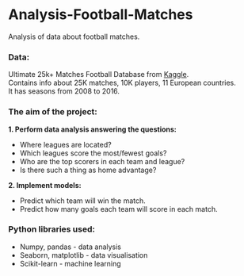# Analysis-Football-Matches
Analysis of data about football matches.

### Data:
Ultimate 25k+ Matches Football Database from <a href='https://www.kaggle.com/datasets/prajitdatta/ultimate-25k-matches-football-database-european'>Kaggle</a>. <br>
Contains info about 25K matches, 10K players, 11 European countries.<br>
It has seasons from 2008 to 2016.

### The aim of the project:
<b> 1. Perform data analysis answering the questions: </b>
* Where leagues are located?
* Which leagues score the most/fewest goals?
* Who are the top scorers in each team and league?
* Is there such a thing as home advantage?

<b> 2. Implement models: </b>
* Predict which team will win the match.
* Predict how many goals each team will score in each match.


### Python libraries used: 
* Numpy, pandas - data analysis
* Seaborn, matplotlib - data visualisation
* Scikit-learn - machine learning